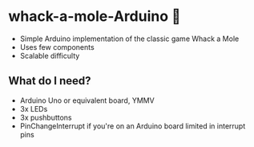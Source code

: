 # whack-a-mole-Arduino 🔨
* Simple Arduino implementation of the classic game Whack a Mole
* Uses few components
* Scalable difficulty
## What do I need?
* Arduino Uno or equivalent board, YMMV
* 3x LEDs
* 3x pushbuttons
* PinChangeInterrupt if you're on an Arduino board limited in interrupt pins

